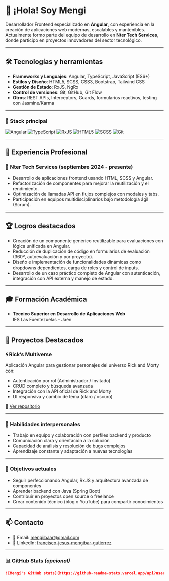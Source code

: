 # 👋 ¡Hola! Soy Mengi

Desarrollador Frontend especializado en **Angular**, con experiencia en la creación de aplicaciones web modernas, escalables y mantenibles. Actualmente formo parte del equipo de desarrollo en **Nter Tech Services**, donde participo en proyectos innovadores del sector tecnológico.

---

## 🛠️ Tecnologías y herramientas

- **Frameworks y Lenguajes**: Angular, TypeScript, JavaScript (ES6+)
- **Estilos y Diseño**: HTML5, SCSS, CSS3, Bootstrap, Tailwind CSS
- **Gestión de Estado**: RxJS, NgRx
- **Control de versiones**: Git, GitHub, Git Flow
- **Otros**: REST APIs, Interceptors, Guards, formularios reactivos, testing con Jasmine/Karma

---

### 🧰 Stack principal

![Angular](https://img.shields.io/badge/Angular-DD0031?style=for-the-badge&logo=angular&logoColor=white)
![TypeScript](https://img.shields.io/badge/TypeScript-007ACC?style=for-the-badge&logo=typescript&logoColor=white)
![RxJS](https://img.shields.io/badge/RxJS-B7178C?style=for-the-badge&logo=reactivex&logoColor=white)
![HTML5](https://img.shields.io/badge/HTML5-E34F26?style=for-the-badge&logo=html5&logoColor=white)
![SCSS](https://img.shields.io/badge/SCSS-CC6699?style=for-the-badge&logo=sass&logoColor=white)
![Git](https://img.shields.io/badge/Git-F05032?style=for-the-badge&logo=git&logoColor=white)

---

## 💼 Experiencia Profesional

### 🏢 Nter Tech Services (septiembre 2024 - presente)
- Desarrollo de aplicaciones frontend usando HTML, SCSS y Angular.
- Refactorización de componentes para mejorar la reutilización y el rendimiento.
- Optimización de llamadas API en flujos complejos con modales y tabs.
- Participación en equipos multidisciplinarios bajo metodología ágil (Scrum).

---

## 🏆 Logros destacados

- Creación de un componente genérico reutilizable para evaluaciones con lógica unificada en Angular.
- Reducción de duplicación de código en formularios de evaluación (360º, autoevaluación y por proyecto).
- Diseño e implementación de funcionalidades dinámicas como dropdowns dependientes, carga de roles y control de inputs.
- Desarrollo de un caso práctico completo de Angular con autenticación, integración con API externa y manejo de estado.

---

## 🎓 Formación Académica

- **Técnico Superior en Desarrollo de Aplicaciones Web**  
  IES Las Fuentezuelas – Jaén

---

## 🚀 Proyectos Destacados

### 🌀 Rick’s Multiverse
Aplicación Angular para gestionar personajes del universo Rick and Morty con:
- Autenticación por rol (Administrador / Invitado)
- CRUD completo y búsqueda avanzada
- Integración con la API oficial de Rick and Morty
- UI responsiva y cambio de tema (claro / oscuro)

🔗 [Ver repositorio](https://github.com/meengii/ricks-multiverse)

---

### 💬 Habilidades interpersonales

- Trabajo en equipo y colaboración con perfiles backend y producto
- Comunicación clara y orientación a la solución
- Capacidad de análisis y resolución de bugs complejos
- Aprendizaje constante y adaptación a nuevas tecnologías

---

### 🎯 Objetivos actuales

- Seguir perfeccionando Angular, RxJS y arquitectura avanzada de componentes
- Aprender backend con Java (Spring Boot)
- Contribuir en proyectos open source o freelance
- Crear contenido técnico (blog o YouTube) para compartir conocimientos

---

## 📫 Contacto

- 📧 Email: [mengiibaar@gmail.com](mailto:mengiibaar@gmail.com)
- 💼 LinkedIn: [francisco-jesus-mengibar-gutierrez](https://www.linkedin.com/in/francisco-jesus-mengibar-gutierrez/)

---

### 📊 GitHub Stats _(opcional)_

```markdown
![Mengi's GitHub stats](https://github-readme-stats.vercel.app/api?username=meengii&show_icons=true&theme=radical)
